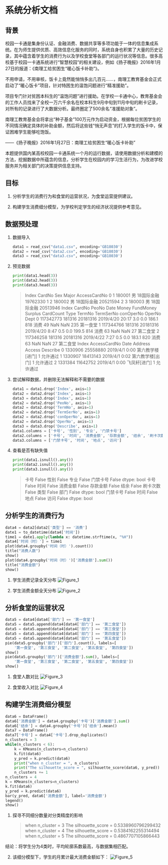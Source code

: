 # 系统分析文档

## 背景

校园一卡通是集身份认证、金融消费、数据共享等多项功能于一体的信息集成系统。在为师生提供优质、高效信息化服务的同时，系统自身也积累了大量的历史记录，其中蕴含着学生的消费行为以及学校食堂等各部门的运行状况等信息。很多高校基于校园一卡通系统进行“智慧校园”的相关建设，例如《扬子晚报》2016年1月27日的报道：《南理工给贫困生“暖心饭卡补助”》。

不用申请，不用审核，饭卡上竟然能悄悄多出几百元……，南理工教育基金会正式启动了“暖心饭卡”项目，针对特困生的温饱问题进行“精准援助”。

项目专门针对贫困本科生的“温饱问题”进行援助。在学校一卡通中心，教育基金会的工作人员找来了全校一万六千余名在校本科生9月中旬到11月中旬的刷卡记录，对所有的记录进行了大数据分析。最终圈定了500余名“准援助对象”。

南理工教育基金会将拿出“种子基金”100万元作为启动资金，根据每位贫困学生的不同情况确定具体的补助金额，然后将这些钱“悄无声息”的打入学生的饭卡中，保证困难学生能够吃饱饭。

——《扬子晚报》2016年1月27日：南理工给贫困生“暖心饭卡补助”

本题提供国内某高校校园一卡通系统一个月的运行数据，请使用数据分析和建模的方法，挖掘数据中所蕴含的信息，分析学生在校园内的学习生活行为，为改进学校服务并为相关部门的决策提供信息支持。

## 目标

1. 分析学生的消费行为和食堂的运营状况，为食堂运营提供建议。

2. 构建学生消费细分模型，为学校判定学生的经济状况提供参考意见。

## 数据预处理

1. 数据导入

   ```python
   data1 = read_csv("data1.csv", encoding='GB18030')
   data2 = read_csv("data2.csv", encoding='GB18030')
   data3 = read_csv("data3.csv", encoding='GB18030')
   ```

2. 预览数据

   ```python
   print(data1.head(3))
   print(data2.head(3))
   print(data3.head(3))
   ```

   >    Index  CardNo Sex   Major  AccessCardNo
   > 0      1  180001   男  18国际金融      19762330
   > 1      2  180002   男  18国际金融      20521594
   > 2      3  180003   男  18国际金融      20513946
   >        Index  CardNo     PeoNo             Date  Money  FundMoney  Surplus  CardCount Type  TermNo TermSerNo  conOperNo  OperNo  Dept
   > 0  117342773  181316  20181316  2019/4/20 20:17    3.0        0.0    186.1        818   消费      49       NaN        NaN     235  第一食堂
   > 1  117344766  181316  20181316   2019/4/20 8:47    0.5        0.0    199.5        814   消费      63       NaN        NaN      27  第二食堂
   > 2  117346258  181316  20181316   2019/4/22 7:27    0.5        0.0    183.1        820   消费      63       NaN        NaN      27  第二食堂
   >      Index  AccessCardNo           Date    Address  Access Describe
   > 0  1330906      25558880  2019/4/1 0:00  第六教学楼[进门]       1     允许通过
   > 1  1330907      18413143  2019/4/1 0:02  第六教学楼[出门]       1     允许通过
   > 2  1331384      11642752  2019/4/1 0:00    飞凤轩[进门]       1     允许通过

3. 尝试解释数据，并删除无法解释和不需要的数据

   ```python
   data1 = data1.drop('Index', axis=1)
   data2 = data2.drop('Index', axis=1)
   data3 = data3.drop('Index', axis=1)
   data2 = data2.drop('PeoNo', axis=1)
   data2 = data2.drop('TermNo', axis=1)
   data2 = data2.drop('TermSerNo', axis=1)
   data2 = data2.drop('conOperNo', axis=1)
   data2 = data2.drop('OperNo', axis=1)
   data3 = data3.drop('Describe', axis=1)
   data1.columns = ['卡号', '性别', '专业', '门禁卡号']
   data2.columns = ['卡号', '时间', '消费金额', '存款金额', '结余', '刷卡次数', '类型', '部门']
   data3.columns = ['门禁卡号', '时间', '地点', '访问']
   ```

4. 查看是否有缺失值

   ```python
   print(data1.isnull().any())
   print(data2.isnull().any())
   print(data3.isnull().any())
   ```

   > 卡号      False
   > 性别      False
   > 专业      False
   > 门禁卡号    False
   > dtype: bool
   > 卡号      False
   > 时间      False
   > 消费金额    False
   > 存款金额    False
   > 结余      False
   > 刷卡次数    False
   > 类型      False
   > 部门      False
   > dtype: bool
   > 门禁卡号    False
   > 时间      False
   > 地点      False
   > 访问      False
   > dtype: bool

## 分析学生的消费行为

```python
data4 = data2[data2['类型'] == '消费']
date1 = to_datetime(data4['时间'])
time1 = date1.apply(lambda x: datetime.strftime(x, "%H"))
data4['时间（时）'] = time1
plot(data4.groupby('时间（时）').count())
title("消费人数")
show()
plot(data4.groupby('时间（时）')['消费金额'].sum())
title("消费金额")
show()
```

1. 学生消费记录全天分布
   ![Figure_1](Figure_1.png)

2. 学生消费金额全天分布
   ![Figure_2](Figure_2.png)

## 分析食堂的运营状况

```python
data5 = data4[data4['部门'] == '第一食堂']
data5 = data5.append(data4[data4['部门'] == '第二食堂'])
data5 = data5.append(data4[data4['部门'] == '第三食堂'])
data5 = data5.append(data4[data4['部门'] == '第四食堂'])
data5 = data5.append(data4[data4['部门'] == '第五食堂'])
pie(data5.groupby('部门')['部门'].count(), labels=[
    '第一食堂', '第三食堂', '第二食堂', '第五食堂', '第四食堂'])
show()
pie(data5.groupby('部门')['消费金额'].sum(), labels=[
    '第一食堂', '第三食堂', '第二食堂', '第五食堂', '第四食堂'])
show()
```

1. 食堂人数对比
   ![Figure_3](Figure_3.png)

2. 食堂收入对比
   ![Figure_4](Figure_4.png)

## 构建学生消费细分模型

```python
data6 = DataFrame()
data6['消费金额'] = data4.groupby('卡号')['消费金额'].sum()
data6['结余'] = data4.groupby('卡号')['结余'].mean()
data7 = DataFrame()
data7['卡号'] = data4['卡号'].drop_duplicates()
n_clusters = 3
while(n_clusters < 6):
    k = KMeans(n_clusters=n_clusters)
    k.fit(data6)
    y_pred = k.predict(data6)
    print("when n_cluster = ", n_clusters)
    print("The silhouette_score = ", silhouette_score(data6, y_pred))
    n_clusters += 1
n_clusters = 4
k = KMeans(n_clusters=n_clusters)
k.fit(data6)
y_pred = k.predict(data6)
bar(y_pred, data6['消费金额'], label='消费金额')
legend()
show()
```

1. 探寻不同细分数量对分类精度的影响

   > when n_cluster =  3
   > The silhouette_score =  0.5338960796299432
   > when n_cluster =  4
   > The silhouette_score =  0.5384162255314494
   > when n_cluster =  5
   > The silhouette_score =  0.4867707105866443

结论：将学生分为4类时，平均轮廓系数最高，与数据集相匹配。

2. 该细分模型下，学生的月累计最大消费金额如下：
   ![Figure_5](Figure_5.png)

